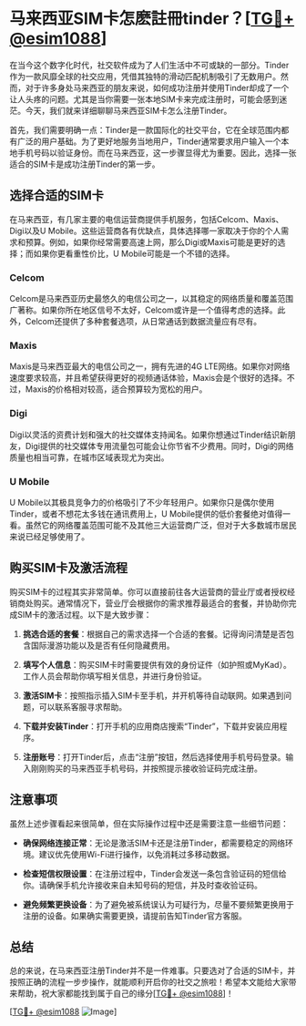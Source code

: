 # 马来西亚SIM卡怎麽註冊tinder？[[TG💪+ @esim1088](https://t.me/s/esim1088)]

在当今这个数字化时代，社交软件成为了人们生活中不可或缺的一部分。Tinder作为一款风靡全球的社交应用，凭借其独特的滑动匹配机制吸引了无数用户。然而，对于许多身处马来西亚的朋友来说，如何成功注册并使用Tinder却成了一个让人头疼的问题。尤其是当你需要一张本地SIM卡来完成注册时，可能会感到迷茫。今天，我们就来详细聊聊马来西亚SIM卡怎么注册Tinder。

首先，我们需要明确一点：Tinder是一款国际化的社交平台，它在全球范围内都有广泛的用户基础。为了更好地服务当地用户，Tinder通常要求用户输入一个本地手机号码以验证身份。而在马来西亚，这一步骤显得尤为重要。因此，选择一张适合的SIM卡是成功注册Tinder的第一步。

## 选择合适的SIM卡

在马来西亚，有几家主要的电信运营商提供手机服务，包括Celcom、Maxis、Digi以及U Mobile。这些运营商各有优缺点，具体选择哪一家取决于你的个人需求和预算。例如，如果你经常需要高速上网，那么Digi或Maxis可能是更好的选择；而如果你更看重性价比，U Mobile可能是一个不错的选择。

### Celcom
Celcom是马来西亚历史最悠久的电信公司之一，以其稳定的网络质量和覆盖范围广著称。如果你所在地区信号不太好，Celcom或许是一个值得考虑的选择。此外，Celcom还提供了多种套餐选项，从日常通话到数据流量应有尽有。

### Maxis
Maxis是马来西亚最大的电信公司之一，拥有先进的4G LTE网络。如果你对网络速度要求较高，并且希望获得更好的视频通话体验，Maxis会是个很好的选择。不过，Maxis的价格相对较高，适合预算较为宽松的用户。

### Digi
Digi以灵活的资费计划和强大的社交媒体支持闻名。如果你想通过Tinder结识新朋友，Digi提供的社交媒体专用流量包可能会让你节省不少费用。同时，Digi的网络质量也相当可靠，在城市区域表现尤为突出。

### U Mobile
U Mobile以其极具竞争力的价格吸引了不少年轻用户。如果你只是偶尔使用Tinder，或者不想花太多钱在通讯费用上，U Mobile提供的低价套餐绝对值得一看。虽然它的网络覆盖范围可能不及其他三大运营商广泛，但对于大多数城市居民来说已经足够使用了。

## 购买SIM卡及激活流程

购买SIM卡的过程其实非常简单。你可以直接前往各大运营商的营业厅或者授权经销商处购买。通常情况下，营业厅会根据你的需求推荐最适合的套餐，并协助你完成SIM卡的激活过程。以下是大致步骤：

1. **挑选合适的套餐**：根据自己的需求选择一个合适的套餐。记得询问清楚是否包含国际漫游功能以及是否有任何隐藏费用。
   
2. **填写个人信息**：购买SIM卡时需要提供有效的身份证件（如护照或MyKad）。工作人员会帮助你填写相关信息，并进行身份验证。

3. **激活SIM卡**：按照指示插入SIM卡至手机，并开机等待自动联网。如果遇到问题，可以联系客服寻求帮助。

4. **下载并安装Tinder**：打开手机的应用商店搜索“Tinder”，下载并安装应用程序。

5. **注册账号**：打开Tinder后，点击“注册”按钮，然后选择使用手机号码登录。输入刚刚购买的马来西亚手机号码，并按照提示接收验证码完成注册。

## 注意事项

虽然上述步骤看起来很简单，但在实际操作过程中还是需要注意一些细节问题：

- **确保网络连接正常**：无论是激活SIM卡还是注册Tinder，都需要稳定的网络环境。建议优先使用Wi-Fi进行操作，以免消耗过多移动数据。
  
- **检查短信权限设置**：在注册过程中，Tinder会发送一条包含验证码的短信给你。请确保手机允许接收来自未知号码的短信，并及时查收验证码。

- **避免频繁更换设备**：为了避免被系统误认为可疑行为，尽量不要频繁更换用于注册的设备。如果确实需要更换，请提前告知Tinder官方客服。

## 总结

总的来说，在马来西亚注册Tinder并不是一件难事。只要选对了合适的SIM卡，并按照正确的流程一步步操作，就能顺利开启你的社交之旅啦！希望本文能给大家带来帮助，祝大家都能找到属于自己的缘分[[TG💪+ @esim1088](https://t.me/s/esim1088)]！

[[TG💪+ @esim1088](https://t.me/s/esim1088) ![Image](https://i.postimg.cc/4NQfJmqS/Snipaste-2025-05-13-00-14-12.png)]